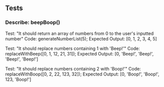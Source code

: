## Tests

### Describe: beepBoop()

Test: "It should return an array of numbers from 0 to the user's inputted number"
Code: generateNumberList(5);
Expected Output: [0, 1, 2, 3, 4, 5]

Test: "It should replace numbers containing 1 with 'Beep!'"
Code: replaceWithBeep([0, 1, 12, 21, 31]);
Expected Output: [0, 'Beep!', 'Beep!', 'Beep!', 'Beep!']

Test: "It should replace numbers containing 2 with 'Boop!'"
Code: replaceWithBoop([0, 2, 22, 123, 32]);
Expected Output: [0, 'Boop!', 'Boop!', 123, 'Boop!']

